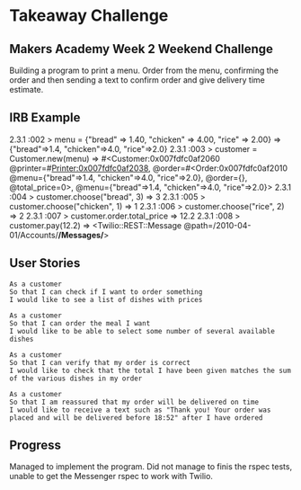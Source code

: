 Takeaway Challenge
==================

Makers Academy Week 2 Weekend Challenge
-----

Building a program to print a menu. Order from the menu, confirming the order and then sending a text to confirm order and give delivery time estimate.

IRB Example
-----

2.3.1 :002 > menu = {"bread" => 1.40, "chicken" => 4.00, "rice" => 2.00}
 => {"bread"=>1.4, "chicken"=>4.0, "rice"=>2.0}
2.3.1 :003 > customer = Customer.new(menu)
 => #<Customer:0x007fdfc0af2060 @printer=#<Printer:0x007fdfc0af2038>, @order=#<Order:0x007fdfc0af2010 @menu={"bread"=>1.4, "chicken"=>4.0, "rice"=>2.0}, @order={}, @total_price=0>, @menu={"bread"=>1.4, "chicken"=>4.0, "rice"=>2.0}>
2.3.1 :004 > customer.choose("bread", 3)
 => 3
2.3.1 :005 > customer.choose("chicken", 1)
 => 1
2.3.1 :006 > customer.choose("rice", 2)
 => 2
2.3.1 :007 > customer.order.total_price
 => 12.2
2.3.1 :008 > customer.pay(12.2)
 => <Twilio::REST::Message @path=/2010-04-01/Accounts/******/Messages/******>


User Stories
-----

```
As a customer
So that I can check if I want to order something
I would like to see a list of dishes with prices

As a customer
So that I can order the meal I want
I would like to be able to select some number of several available dishes

As a customer
So that I can verify that my order is correct
I would like to check that the total I have been given matches the sum of the various dishes in my order

As a customer
So that I am reassured that my order will be delivered on time
I would like to receive a text such as "Thank you! Your order was placed and will be delivered before 18:52" after I have ordered
```

Progress
-----

Managed to implement the program. Did not manage to finis the rspec tests, unable to get the Messenger rspec to work with Twilio.
